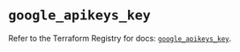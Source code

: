 # `google_apikeys_key`

Refer to the Terraform Registry for docs: [`google_apikeys_key`](https://registry.terraform.io/providers/hashicorp/google/5.16.0/docs/resources/apikeys_key).
